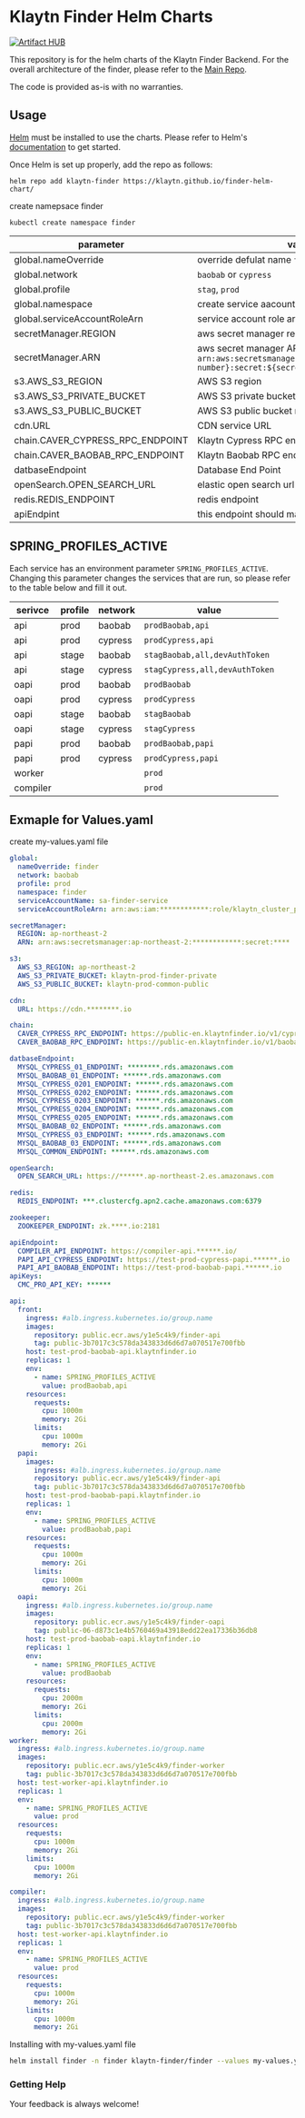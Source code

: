 # Klaytn Finder Helm Charts

[![Artifact HUB](https://img.shields.io/endpoint?url=https://artifacthub.io/badge/repository/klaytn)](hhttps://klaytn.foundation/)

This repository is for the helm charts of the Klaytn Finder Backend.
For the overall architecture of the finder, please refer to the [Main Repo](https://github.com/klaytn/finder/blob/main/README.md).

The code is provided as-is with no warranties.

## Usage

[Helm](https://helm.sh) must be installed to use the charts.
Please refer to Helm's [documentation](https://helm.sh/docs/) to get started.

Once Helm is set up properly, add the repo as follows:

```console
helm repo add klaytn-finder https://klaytn.github.io/finder-helm-chart/
```

create namepsace finder

```console
kubectl create namespace finder
```

| parameter                        | value                                                                                              |
| -------------------------------- | -------------------------------------------------------------------------------------------------- |
| global.nameOverride              | override defulat name `finder`                                                                     |
| global.network                   | `baobab` or `cypress`                                                                              |
| global.profile                   | `stag`, `prod`                                                                                     |
| global.namespace                 | create service aacount with the namespace                                                          |
| global.serviceAccountRoleArn     | service account role arn created                                                                   |
| secretManager.REGION             | aws secret manager regsion                                                                         |
| secretManager.ARN                | aws secret manager ARN `arn:aws:secretsmanager:${region}:${identity-number}:secret:${secret name}` |
| s3.AWS_S3_REGION                 | AWS S3 region                                                                                      |
| s3.AWS_S3_PRIVATE_BUCKET         | AWS S3 private bucket name                                                                         |
| s3.AWS_S3_PUBLIC_BUCKET          | AWS S3 public bucket name                                                                          |
| cdn.URL                          | CDN service URL                                                                                    |
| chain.CAVER_CYPRESS_RPC_ENDPOINT | Klaytn Cypress RPC endpoint                                                                        |
| chain.CAVER_BAOBAB_RPC_ENDPOINT  | Klaytn Baobab RPC endpoint                                                                         |
| datbaseEndpoint                  | Database End Point                                                                                 |
| openSearch.OPEN_SEARCH_URL       | elastic open search url                                                                            |
| redis.REDIS_ENDPOINT             | redis endpoint                                                                                     |
| apiEndpint                       | this endpoint should match host of api                                                             |

## SPRING_PROFILES_ACTIVE

Each service has an environment parameter `SPRING_PROFILES_ACTIVE`. Changing this parameter changes the services that are run, so please refer to the table below and fill it out.

| serivce  | profile | network | value                          |
| -------- | ------- | ------- | ------------------------------ |
| api      | prod    | baobab  | `prodBaobab,api`               |
| api      | prod    | cypress | `prodCypress,api`              |
| api      | stage   | baobab  | `stagBaobab,all,devAuthToken`  |
| api      | stage   | cypress | `stagCypress,all,devAuthToken` |
| oapi     | prod    | baobab  | `prodBaobab`                   |
| oapi     | prod    | cypress | `prodCypress`                  |
| oapi     | stage   | baobab  | `stagBaobab`                   |
| oapi     | stage   | cypress | `stagCypress`                  |
| papi     | prod    | baobab  | `prodBaobab,papi`              |
| papi     | prod    | cypress | `prodCypress,papi`             |
| worker   |         |         | `prod`                         |
| compiler |         |         | `prod`                         |

## Exmaple for Values.yaml

create my-values.yaml file

```yaml
global:
  nameOverride: finder
  network: baobab
  profile: prod
  namespace: finder
  serviceAccountName: sa-finder-service
  serviceAccountRoleArn: arn:aws:iam:************:role/klaytn_cluster_prod-finder-****

secretManager:
  REGION: ap-northeast-2
  ARN: arn:aws:secretsmanager:ap-northeast-2:************:secret:****

s3:
  AWS_S3_REGION: ap-northeast-2
  AWS_S3_PRIVATE_BUCKET: klaytn-prod-finder-private
  AWS_S3_PUBLIC_BUCKET: klaytn-prod-common-public

cdn:
  URL: https://cdn.********.io

chain:
  CAVER_CYPRESS_RPC_ENDPOINT: https://public-en.klaytnfinder.io/v1/cypress
  CAVER_BAOBAB_RPC_ENDPOINT: https://public-en.klaytnfinder.io/v1/baobab

datbaseEndpoint:
  MYSQL_CYPRESS_01_ENDPOINT: ********.rds.amazonaws.com
  MYSQL_BAOBAB_01_ENDPOINT: ******.rds.amazonaws.com
  MYSQL_CYPRESS_0201_ENDPOINT: ******.rds.amazonaws.com
  MYSQL_CYPRESS_0202_ENDPOINT: ******.rds.amazonaws.com
  MYSQL_CYPRESS_0203_ENDPOINT: ******.rds.amazonaws.com
  MYSQL_CYPRESS_0204_ENDPOINT: ******.rds.amazonaws.com
  MYSQL_CYPRESS_0205_ENDPOINT: ******.rds.amazonaws.com
  MYSQL_BAOBAB_02_ENDPOINT: ******.rds.amazonaws.com
  MYSQL_CYPRESS_03_ENDPOINT: ******.rds.amazonaws.com
  MYSQL_BAOBAB_03_ENDPOINT: ******.rds.amazonaws.com
  MYSQL_COMMON_ENDPOINT: ******.rds.amazonaws.com

openSearch:
  OPEN_SEARCH_URL: https://******.ap-northeast-2.es.amazonaws.com

redis:
  REDIS_ENDPOINT: ***.clustercfg.apn2.cache.amazonaws.com:6379

zookeeper:
  ZOOKEEPER_ENDPOINT: zk.****.io:2181

apiEndpoint:
  COMPILER_API_ENDPOINT: https://compiler-api.******.io/
  PAPI_API_CYPRESS_ENDPOINT: https://test-prod-cypress-papi.******.io
  PAPI_API_BAOBAB_ENDPOINT: https://test-prod-baobab-papi.******.io
apiKeys:
  CMC_PRO_API_KEY: ******

api:
  front:
    ingress: #alb.ingress.kubernetes.io/group.name
    images:
      repository: public.ecr.aws/y1e5c4k9/finder-api
      tag: public-3b7017c3c578da343833d6d6d7a070517e700fbb
    host: test-prod-baobab-api.klaytnfinder.io
    replicas: 1
    env:
      - name: SPRING_PROFILES_ACTIVE
        value: prodBaobab,api
    resources:
      requests:
        cpu: 1000m
        memory: 2Gi
      limits:
        cpu: 1000m
        memory: 2Gi
  papi:
    images:
      ingress: #alb.ingress.kubernetes.io/group.name
      repository: public.ecr.aws/y1e5c4k9/finder-api
      tag: public-3b7017c3c578da343833d6d6d7a070517e700fbb
    host: test-prod-baobab-papi.klaytnfinder.io
    replicas: 1
    env:
      - name: SPRING_PROFILES_ACTIVE
        value: prodBaobab,papi
    resources:
      requests:
        cpu: 1000m
        memory: 2Gi
      limits:
        cpu: 1000m
        memory: 2Gi
  oapi:
    ingress: #alb.ingress.kubernetes.io/group.name
    images:
      repository: public.ecr.aws/y1e5c4k9/finder-oapi
      tag: public-06-d873c1e4b5760469a43918edd22ea17336b36db8
    host: test-prod-baobab-oapi.klaytnfinder.io
    replicas: 1
    env:
      - name: SPRING_PROFILES_ACTIVE
        value: prodBaobab
    resources:
      requests:
        cpu: 2000m
        memory: 2Gi
      limits:
        cpu: 2000m
        memory: 2Gi
worker:
  ingress: #alb.ingress.kubernetes.io/group.name
  images:
    repository: public.ecr.aws/y1e5c4k9/finder-worker
    tag: public-3b7017c3c578da343833d6d6d7a070517e700fbb
  host: test-worker-api.klaytnfinder.io
  replicas: 1
  env:
    - name: SPRING_PROFILES_ACTIVE
      value: prod
  resources:
    requests:
      cpu: 1000m
      memory: 2Gi
    limits:
      cpu: 1000m
      memory: 2Gi

compiler:
  ingress: #alb.ingress.kubernetes.io/group.name
  images:
    repository: public.ecr.aws/y1e5c4k9/finder-worker
    tag: public-3b7017c3c578da343833d6d6d7a070517e700fbb
  host: test-worker-api.klaytnfinder.io
  replicas: 1
  env:
    - name: SPRING_PROFILES_ACTIVE
      value: prod
  resources:
    requests:
      cpu: 1000m
      memory: 2Gi
    limits:
      cpu: 1000m
      memory: 2Gi

```

Installing with my-values.yaml file

```bash
helm install finder -n finder klaytn-finder/finder --values my-values.yaml
```

### <a name="help"></a>Getting Help

Your feedback is always welcome!
